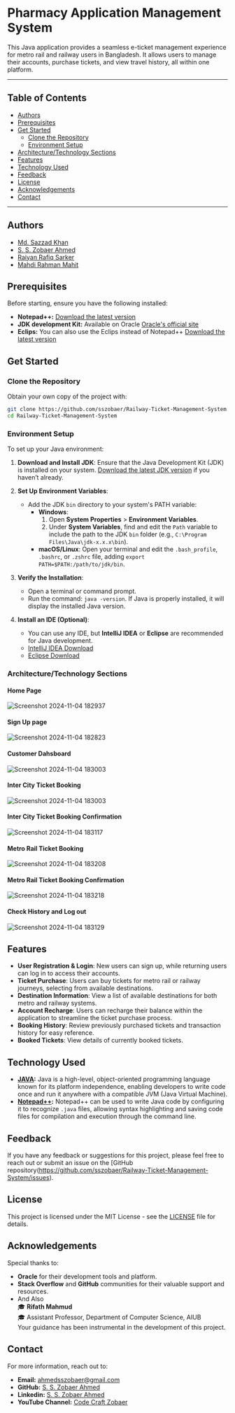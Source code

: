 # Pharmacy Application Management System

This Java application provides a seamless e-ticket management experience for metro rail and railway users in Bangladesh. It allows users to manage their accounts, purchase tickets, and view travel history, all within one platform.

---
## Table of Contents
- [Authors](#authors)
- [Prerequisites](#prerequisites)
- [Get Started](#get-started)
  - [Clone the Repository](#clone-the-repository)
  - [Environment Setup](#environment-setup)
- [Architecture/Technology Sections](#architecturetechnology-sections)
- [Features](#features)
- [Technology Used](#technology-used)
- [Feedback](#feedback)
- [License](#license)
- [Acknowledgements](#acknowledgements)
- [Contact](#contact)

---
## Authors

- [Md. Sazzad Khan](https://www.linkedin.com/in/md-sazzad-khan-78083a257/)
- [S. S. Zobaer Ahmed](https://www.github.com/sszobaer)
- [Raiyan Rafiq Sarker](https://github.com/RaiyanRafiqSarker)
- [Mahdi Rahman Mahit]()

## Prerequisites

Before starting, ensure you have the following installed:
- **Notepad++:** [Download the latest version](https://notepad-plus-plus.org/downloads/)
- **JDK development Kit:** Available on Oracle [Oracle's official site](https://www.oracle.com/java/technologies/downloads/)
- **Eclips:** You can also use the Eclips instead of Notepad++ [Download the latest version](https://www.eclipse.org/downloads/)

## Get Started

### Clone the Repository

Obtain your own copy of the project with:
    
```bash
git clone https://github.com/sszobaer/Railway-Ticket-Management-System.git
cd Railway-Ticket-Management-System
```

### Environment Setup
To set up your Java environment:

1. **Download and Install JDK**: Ensure that the Java Development Kit (JDK) is installed on your system. [Download the latest JDK version](https://www.oracle.com/java/technologies/javase-downloads.html) if you haven’t already.

2. **Set Up Environment Variables**:
   - Add the JDK `bin` directory to your system's PATH variable:
     - **Windows**: 
       1. Open **System Properties** > **Environment Variables**.
       2. Under **System Variables**, find and edit the `Path` variable to include the path to the JDK `bin` folder (e.g., `C:\Program Files\Java\jdk-x.x.x\bin`).
     - **macOS/Linux**: Open your terminal and edit the `.bash_profile`, `.bashrc`, or `.zshrc` file, adding `export PATH=$PATH:/path/to/jdk/bin`.

3. **Verify the Installation**:
   - Open a terminal or command prompt.
   - Run the command: `java -version`. If Java is properly installed, it will display the installed Java version.

4. **Install an IDE (Optional)**: 
   - You can use any IDE, but **IntelliJ IDEA** or **Eclipse** are recommended for Java development.
   - [IntelliJ IDEA Download](https://www.jetbrains.com/idea/download/)
   - [Eclipse Download](https://www.eclipse.org/downloads/)

### Architecture/Technology Sections
  
<h4>Home Page</h4>  

![Screenshot 2024-11-04 182937](https://github.com/user-attachments/assets/d22a39dc-787c-444c-9244-48b04964d48d)

<h4>Sign Up page</h4>

![Screenshot 2024-11-04 182823](https://github.com/user-attachments/assets/71ace0dc-fa5b-4feb-a515-24a8d4164be8)

<h4>Customer Dahsboard</h4>

![Screenshot 2024-11-04 183003](https://github.com/user-attachments/assets/573321a8-1937-4e8c-9786-c26c0865b873)

<h4>Inter City Ticket Booking</h4>

![Screenshot 2024-11-04 183003](https://github.com/user-attachments/assets/55d9fd16-b3c3-4195-bf6d-2dc369e77b7c)

<h4>Inter City Ticket Booking Confirmation</h4>

![Screenshot 2024-11-04 183117](https://github.com/user-attachments/assets/074e3a56-0daa-4a5e-b836-cce04de97d02)

<h4>Metro Rail Ticket Booking </h4>

![Screenshot 2024-11-04 183208](https://github.com/user-attachments/assets/799bf4ef-7a50-41db-8a7e-e370c95be71a)

<h4>Metro Rail Ticket Booking Confirmation</h4>

![Screenshot 2024-11-04 183218](https://github.com/user-attachments/assets/f9e220c4-d0c1-4724-a93a-aedfc2c7f21f)

<h4>Check History and Log out </h4>

![Screenshot 2024-11-04 183129](https://github.com/user-attachments/assets/ea9ea827-1ff0-4733-9b96-f528d370cfff)


## Features
- **User Registration & Login**: New users can sign up, while returning users can log in to access their accounts.
- **Ticket Purchase**: Users can buy tickets for metro rail or railway journeys, selecting from available destinations.
- **Destination Information**: View a list of available destinations for both metro and railway systems.
- **Account Recharge**: Users can recharge their balance within the application to streamline the ticket purchase process.
- **Booking History**: Review previously purchased tickets and transaction history for easy reference.
- **Booked Tickets**: View details of currently booked tickets.

## Technology Used
- **[JAVA](https://dev.java/learn/getting-started/):** Java is a high-level, object-oriented programming language known for its platform independence, enabling developers to write code once and run it anywhere with a compatible JVM (Java Virtual Machine).
- **[Notepad++](https://notepad-plus-plus.org/downloads/):** Notepad++ can be used to write Java code by configuring it to recognize `.java` files, allowing syntax highlighting and saving code files for compilation and execution through the command line.

## Feedback

If you have any feedback or suggestions for this project, please feel free to reach out or submit an issue on the [GitHub repository(https://github.com/sszobaer/Railway-Ticket-Management-System/issues).

## License

This project is licensed under the MIT License - see the [LICENSE](LICENSE) file for details.

## Acknowledgements

Special thanks to:
- **Oracle** for their development tools and platform.
- **Stack Overflow** and **GitHub** communities for their valuable support and resources.
- And Also <br>
🎓 **Rifath Mahmud**  <br>
🎓 Assistant Professor, Department of Computer Science, AIUB <br>
Your guidance has been instrumental in the development of this project.


## Contact

For more information, reach out to:

- **Email:** [ahmedsszobaer@gmail.com](mailto:ahmedsszobaer@gmail.com)
- **GitHub:** [S. S. Zobaer Ahmed](https://www.github.com/sszobaer)
- **Linkedin:** [S. S. Zobaer Ahmed](https://www.linkedin.com/in/s-s-zobaer-ahmed-209bab296?utm_source=share&utm_campaign=share_via&utm_content=profile&utm_medium=android_app)
- **YouTube Channel:** [Code Craft Zobaer](https://www.youtube.com/@CodeCraftZobaer)
